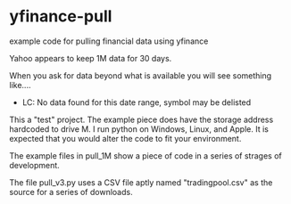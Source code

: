 # yfinance-pull
example code for pulling financial data using yfinance

Yahoo appears to keep 1M data for 30 days.

When you ask for data beyond what is available you will see something like....
- LC: No data found for this date range, symbol may be delisted

This a "test" project. 
The example piece does have the storage address hardcoded to drive M.
I run python on Windows, Linux, and Apple.
It is expected that you would alter the code to fit your environment.

The example files in pull_1M show a piece of code in a series of strages of development.

The file pull_v3.py uses a CSV file aptly named "tradingpool.csv" as the source for a series of downloads.
